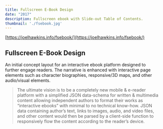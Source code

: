 ```yaml
---
title: Fullscreen E-Book Design
date: "2017"
description: Fullscreen ebook with Slide-out Table of Contents.
thumbnail: './fsebook.jpg'
---
```


[https://joelhawkins.info/fsebook/](https://joelhawkins.info/fsebook/)

## Fullscreen E-Book Design

An initial concept layout for an interactive ebook platform designed to further engage readers. The narrative is enhanced with interactive page elements such as character biographies, responsive/3D maps, and other audio/visual elements.

> The ultimate vision is to be a completely new mobile & e-reader platform with a simplified JSON data-schema for written & multimedia content allowing independent authors to format their works as “interactive ebooks” with minimal to no technical know-how. JSON data containing author’s text, links to images, audio, and video files, and other content would then be parsed by a client-side function to responsively flow the content according to the reader’s device.